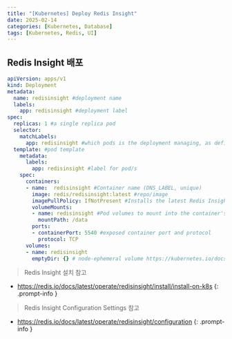 ```yaml
---
title: "[Kubernetes] Deploy Redis Insight"
date: 2025-02-14
categories: [Kubernetes, Database]
tags: [Kubernetes, Redis, UI]
---
```


## Redis Insight 배포

```yaml
apiVersion: apps/v1
kind: Deployment
metadata:
  name: redisinsight #deployment name
  labels:
    app: redisinsight #deployment label
spec:
  replicas: 1 #a single replica pod
  selector:
    matchLabels:
      app: redisinsight #which pods is the deployment managing, as defined by the pod template
  template: #pod template
    metadata:
      labels:
        app: redisinsight #label for pod/s
    spec:
      containers:
      - name:  redisinsight #Container name (DNS_LABEL, unique)
        image: redis/redisinsight:latest #repo/image
        imagePullPolicy: IfNotPresent #Installs the latest Redis Insight version
        volumeMounts:
        - name: redisinsight #Pod volumes to mount into the container's filesystem. Cannot be updated.
          mountPath: /data
        ports:
        - containerPort: 5540 #exposed container port and protocol
          protocol: TCP
      volumes:
      - name: redisinsight
        emptyDir: {} # node-ephemeral volume https://kubernetes.io/docs/concepts/storage/volumes/#emptydir
```

> Redis Insight 설치 참고
- <https://redis.io/docs/latest/operate/redisinsight/install/install-on-k8s>
{: .prompt-info }

> Redis Insight Configuration Settings 참고
- <https://redis.io/docs/latest/operate/redisinsight/configuration>
{: .prompt-info }